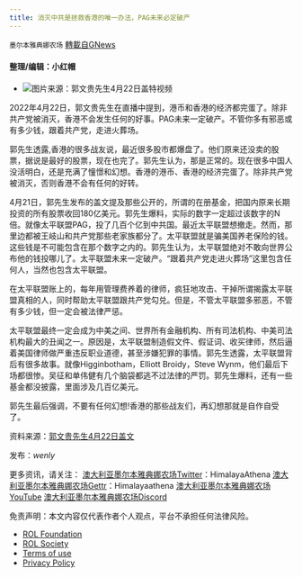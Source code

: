 ```yaml
---
title: 消灭中共是拯救香港的唯一办法，PAG未来必定破产
---
```

`墨尔本雅典娜农场` [轉載自GNews](https://gnews.org/zh-hans/2397314/)

#### 整理/编辑：小红帽
 
- ![](https://assets.gnews.org/wp-content/uploads/2022/04/123-89.png)图片来源：郭文贵先生4月22日盖特视频

2022年4月22日，郭文贵先生在直播中提到，港币和香港的经济都完蛋了。除非共产党被消灭，香港不会发生任何的好事。PAG未来一定破产。不管你多有邪恶或有多少钱，跟着共产党，走进火葬场。
 
郭先生透露,香港的很多战友说，最近很多股市都爆盘了。他们原来还没卖的股票，据说是最好的股票，现在也完了。郭先生认为，那是正常的。现在很多中国人没活明白，还是充满了憧憬和幻想。香港的港币、香港的经济完蛋了。除非共产党被消灭，否则香港不会有任何的好转。
 
4月21日，郭先生发布的盖文提及那些公开的，所谓的在册基金，把国内原来长期投资的所有股票收回180亿美元。郭先生爆料，实际的数字一定超过该数字的N倍。就像太平联盟PAG，投了几百个亿到中共国。最近太平联盟想撤走。然而，那里边都被王岐山和共产党那些老家族都分了。太平联盟就是骗美国养老保险的钱。这些钱是不可能包含在那个数字之内的。郭先生认为，太平联盟绝对不敢向世界公布他的钱投哪儿了。太平联盟未来一定破产。“跟着共产党走进火葬场”这里包含任何人，当然也包含太平联盟。
 
在太平联盟账上的，每年用管理费养着的律师，疯狂地攻击、干掉所谓揭露太平联盟真相的人，同时帮助太平联盟跟共产党勾兑。但是，不管太平联盟多邪恶，不管有多少钱，但一定会被法律严惩。
 
太平联盟最终一定会成为中美之间、世界所有金融机构、所有司法机构、中美司法机构最大的丑闻之一。原因是，太平联盟制造假文件、假证词、收买律师，然后逼着美国律师做严重违反职业道德，甚至涉嫌犯罪的事情。郭先生透露，太平联盟背后有很多故事。就像Higginbotham，Elliott Broidy，Steve Wynm，他们最后下场都很惨。吴征和单伟健有几个脑袋都逃不过法律的严罚。郭先生爆料，还有一些基金都没披露，里面涉及几百亿美元。
 
郭先生最后强调，不要有任何幻想!香港的那些战友们，再幻想那就是自作自受了。
 
资料来源：[郭文贵先生4月22日盖文](https://gettr.com/post/p16ntkk814e)
 
发布：*wenly*
 
更多资讯，请关注：
[澳大利亚墨尔本雅典娜农场Twitter](https://twitter.com/HimalayaAthena1)：HimalayaAthena
[澳大利亚墨尔本雅典娜农场Gettr](https://www.gettr.com/user/himalayaathena)：Himalayaathena
[澳大利亚墨尔本雅典娜农场YouTube](https://youtube.com/channel/UC-tz4lmA7mG3FzYbylgqjTQ)
[澳大利亚墨尔本雅典娜农场Discord](https://discord.gg/KQQVvwBNvm)

免责声明：本文内容仅代表作者个人观点，平台不承担任何法律风险。
  
- [ROL Foundation](https://rolfoundation.org/)
- [ROL Society](https://rolsociety.org/)
- [Terms of use](https://gnews.org/terms-of-use-3/)
- [Privacy Policy](https://gnews.org/privacy-policy/)
